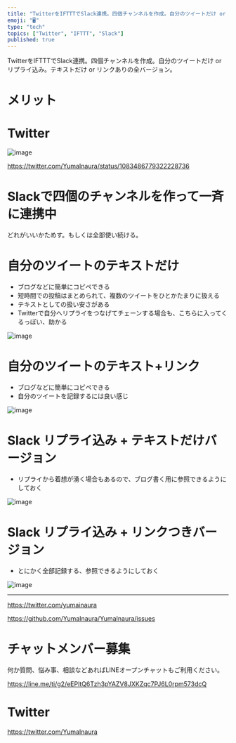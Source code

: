 ```yaml
---
title: "TwitterをIFTTTでSlack連携。四個チャンネルを作成。自分のツイートだけ or リプライ込み。テキストだけ or リンクありの全"
emoji: "🖥"
type: "tech"
topics: ["Twitter", "IFTTT", "Slack"]
published: true
---
```


TwitterをIFTTTでSlack連携。四個チャンネルを作成。自分のツイートだけ or リプライ込み。テキストだけ or リンクありの全バージョン。

# メリット



# Twitter

![image](https://user-images.githubusercontent.com/13635059/51001634-f063b780-1573-11e9-86c9-27eb6e120d9f.png)

https://twitter.com/YumaInaura/status/1083486779322228736

# Slackで四個のチャンネルを作って一斉に連携中

どれがいいかためす。もしくは全部使い続ける。

# 自分のツイートのテキストだけ

- ブログなどに簡単にコピペできる
- 短時間での投稿はまとめられて、複数のツイートをひとかたまりに扱える
- テキストとしての扱い安さがある
- Twitterで自分へリプライをつなげてチェーンする場合も、こちらに入ってくるっぽい、助かる

![image](https://user-images.githubusercontent.com/13635059/51001690-1b4e0b80-1574-11e9-93ae-35860eace504.png)


# 自分のツイートのテキスト+リンク

- ブログなどに簡単にコピペできる
- 自分のツイートを記録するには良い感じ

![image](https://user-images.githubusercontent.com/13635059/51001674-0ffae000-1574-11e9-9781-e5d12cbfdeac.png)

# Slack リプライ込み + テキストだけバージョン

- リプライから着想が湧く場合もあるので、ブログ書く用に参照できるようにしておく

![image](https://user-images.githubusercontent.com/13635059/51001743-53ede500-1574-11e9-97ca-f8230afd2288.png)

# Slack リプライ込み +  リンクつきバージョン

- とにかく全部記録する、参照できるようにしておく

![image](https://user-images.githubusercontent.com/13635059/51001719-39b40700-1574-11e9-9c13-eb113580a08b.png)

---

https://twitter.com/yumainaura

https://github.com/YumaInaura/YumaInaura/issues









<!-- Update From Qiita API -->

# チャットメンバー募集


何か質問、悩み事、相談などあればLINEオープンチャットもご利用ください。

https://line.me/ti/g2/eEPltQ6Tzh3pYAZV8JXKZqc7PJ6L0rpm573dcQ





# Twitter


https://twitter.com/YumaInaura


<!-- Update From Qiita API -->


